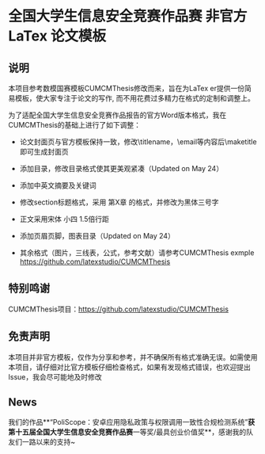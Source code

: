 
# 全国大学生信息安全竞赛作品赛 非官方 LaTex 论文模板 

## 说明

本项目参考数模国赛模板CUMCMThesis修改而来，旨在为LaTex er提供一份简易模板，使大家专注于论文的写作, 而不用花费过多精力在格式的定制和调整上。

为了适配全国大学生信息安全竞赛作品报告的官方Word版本格式，我在CUMCMThesis的基础上进行了如下调整：

- 论文封面页与官方模板保持一致，修改\titlename，\email等内容后\maketitle即可生成封面页

- 添加目录，修改目录格式使其更美观紧凑（Updated on May 24）

- 添加中英文摘要及关键词

- 修改section标题格式，采用 第X章 的格式，并修改为黑体三号字

- 正文采用宋体 小四 1.5倍行距

- 添加页眉页脚，图表目录（Updated on May 24）

- 其余格式（图片，三线表，公式，参考文献）请参考CUMCMThesis exmple https://github.com/latexstudio/CUMCMThesis

## 特别鸣谢

CUMCMThesis项目：https://github.com/latexstudio/CUMCMThesis

## 免责声明

本项目并非官方模板，仅作为分享和参考，并不确保所有格式准确无误。如需使用本项目，请仔细对比官方模板仔细检查格式，如果有发现格式错误，也欢迎提出Issue，我会尽可能地及时修改

## News

我们的作品**“PoliScope：安卓应用隐私政策与权限调用一致性合规检测系统”**获第十五届全国大学生信息安全竞赛作品赛**一等奖/最具创业价值奖**，感谢我的队友们一路以来的支持~
